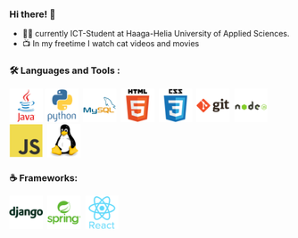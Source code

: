 ### Hi there! 👋
- :student: currently ICT-Student at Haaga-Helia University of Applied Sciences.
- :tv: In my freetime I watch cat videos and movies

### :hammer_and_wrench: Languages and Tools :
<div>
  <img src="https://github.com/devicons/devicon/blob/master/icons/java/java-original-wordmark.svg" title="java" alt="java" width="60" height="60" /> 
  <img src="https://github.com/devicons/devicon/blob/master/icons/python/python-original-wordmark.svg" title="python" alt="python" width="60" height="60" />&nbsp;
    <img src="https://github.com/devicons/devicon/blob/master/icons/mysql/mysql-original-wordmark.svg" title="mysql" alt="mysql" width="60" height="60" />&nbsp;
    <img src="https://github.com/devicons/devicon/blob/master/icons/html5/html5-original-wordmark.svg" title="html" alt="html" width="60" height="60" />&nbsp;
   <img src="https://github.com/devicons/devicon/blob/master/icons/css3/css3-original-wordmark.svg" title="css" alt="css" width="60" height="60" />&nbsp;
   <img src="https://github.com/devicons/devicon/blob/master/icons/git/git-original-wordmark.svg" title="git" alt="git" width="60" height="60" />&nbsp;
    <img src="https://github.com/devicons/devicon/blob/master/icons/nodejs/nodejs-original-wordmark.svg" title="nodejs" alt="nodejs" width="60" height="60"  />&nbsp;
    <img src="https://github.com/devicons/devicon/blob/master/icons/javascript/javascript-original.svg" title="javascript" alt="javascript" width="60" height="60" />&nbsp;
    <img src="https://github.com/devicons/devicon/blob/master/icons/linux/linux-original.svg" title="linux" alt="linux" width="60" height="60" />&nbsp;
</div>

### :coffee: Frameworks:
<div>
  <img src="https://github.com/devicons/devicon/blob/master/icons/django/django-plain-wordmark.svg" title="django" alt="django" width="60" height="60" />&nbsp;
  <img src="https://github.com/devicons/devicon/blob/master/icons/spring/spring-original-wordmark.svg" title="spring" alt="spring" width="60" height="60" />&nbsp;
  <img src="https://github.com/devicons/devicon/blob/master/icons/react/react-original-wordmark.svg" title="react" alt="react" width="60" height="60" />&nbsp;

</div>

<!--
**PutkisDude/PutkisDude** is a ✨ _special_ ✨ repository because its `README.md` (this file) appears on your GitHub profile.

Here are some ideas to get you started:

- 🔭 I’m currently working on ...
- 🌱 I’m currently learning ...
- 👯 I’m looking to collaborate on ...
- 🤔 I’m looking for help with ...
- 💬 Ask me about ...
- 📫 How to reach me: ...
- 😄 Pronouns: ...
- ⚡ Fun fact: ...
-->
